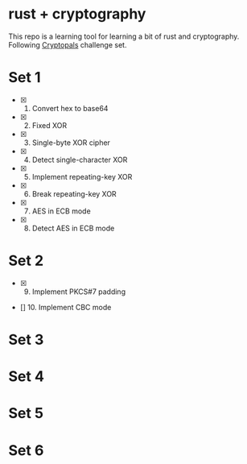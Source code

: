 # rust + cryptography
This repo is a learning tool for learning a bit of rust and cryptography.
Following [Cryptopals](https://cryptopals.com) challenge set.

# Set 1
- [x] 1. Convert hex to base64
- [x] 2. Fixed XOR
- [x] 3. Single-byte XOR cipher
- [x] 4. Detect single-character XOR
- [x] 5. Implement repeating-key XOR
- [x] 6. Break repeating-key XOR
- [x] 7. AES in ECB mode
- [x] 8. Detect AES in ECB mode 

# Set 2
- [x] 9. Implement PKCS#7 padding
- [] 10. Implement CBC mode

# Set 3

# Set 4

# Set 5

# Set 6


